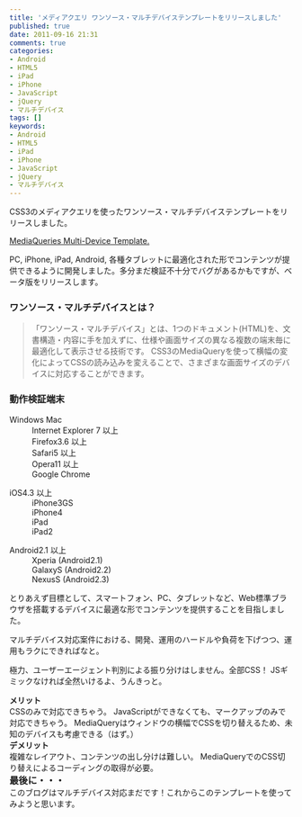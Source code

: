 ```yaml
---
title: 'メディアクエリ ワンソース・マルチデバイステンプレートをリリースしました'
published: true
date: 2011-09-16 21:31
comments: true
categories:
- Android
- HTML5
- iPad
- iPhone
- JavaScript
- jQuery
- マルチデバイス
tags: []
keywords:
- Android
- HTML5
- iPad
- iPhone
- JavaScript
- jQuery
- マルチデバイス
---
```

CSS3のメディアクエリを使ったワンソース・マルチデバイステンプレートをリリースしました。

[MediaQueries Multi-Device Template.](http://tpl.funnythingz.com/ "MediaQueries Multi-Device Template.")

PC, iPhone, iPad, Android, 各種タブレットに最適化された形でコンテンツが提供できるように開発しました。多分まだ検証不十分でバグがあるかもですが、ベータ版をリリースします。

### ワンソース・マルチデバイスとは？
<blockquote>
「ワンソース・マルチデバイス」とは、1つのドキュメント(HTML)を、文書構造・内容に手を加えずに、仕様や画面サイズの異なる複数の端末毎に最適化して表示させる技術です。
CSS3のMediaQueryを使って横幅の変化によってCSSの読み込みを変えることで、さまざまな画面サイズのデバイスに対応することができます。
</blockquote>

### 動作検証端末
<div class="clearfix">
<dl class="defList">
<dt>Windows Mac</dt>
<dd>Internet Explorer 7 以上</dd>
<dd>Firefox3.6 以上</dd>
<dd>Safari5 以上</dd>
<dd>Opera11 以上</dd>
<dd>Google Chrome</dd>
</dl>
<dl class="defList">
<dt>iOS4.3 以上</dt>
<dd>iPhone3GS</dd>
<dd>iPhone4</dd>
<dd>iPad</dd>
<dd>iPad2</dd>
</dl>
<dl class="defList">
<dt>Android2.1 以上</dt>
<dd>Xperia (Android2.1)</dd>
<dd>GalaxyS (Android2.2)</dd>
<dd>NexusS (Android2.3)</dd>
</dl>
</div>

とりあえず目標として、スマートフォン、PC、タブレットなど、Web標準ブラウザを搭載するデバイスに最適な形でコンテンツを提供することを目指しました。

マルチデバイス対応案件における、開発、運用のハードルや負荷を下げつつ、運用もラクにできればなと。

極力、ユーザーエージェント判別による振り分けはしません。全部CSS！
JSギミックなければ全然いけるよ、うんきっと。

<h4 style="margin: 0;">メリット</h4>
CSSのみで対応できちゃう。
JavaScriptができなくても、マークアップのみで対応できちゃう。
MediaQueryはウィンドウの横幅でCSSを切り替えるため、未知のデバイスも考慮できる（はず。）

<h4 style="margin: 0;">デメリット</h4>
複雑なレイアウト、コンテンツの出し分けは難しい。
MediaQueryでのCSS切り替えによるコーディングの取得が必要。



<h3 style="margin: 0;">最後に・・・</h3>
このブログはマルチデバイス対応まだです！これからこのテンプレートを使ってみようと思います。
